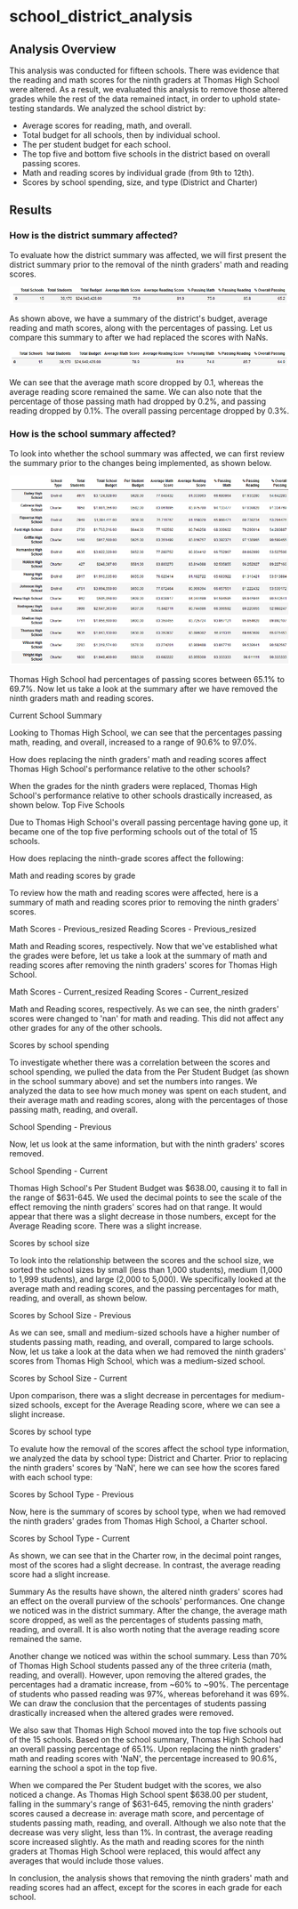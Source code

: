 # school_district_analysis

## Analysis Overview

This analysis was conducted for fifteen schools. There was evidence that the reading and math scores for the ninth graders at Thomas High School were altered. As a result, we evaluated this analysis to remove those altered grades while the rest of the data remained intact, in order to uphold state-testing standards. We analyzed the school district by:

- Average scores for reading, math, and overall.
- Total budget for all schools, then by individual school.
- The per student budget for each school.
- The top five and bottom five schools in the district based on overall passing scores.
- Math and reading scores by individual grade (from 9th to 12th).
- Scores by school spending, size, and type (District and Charter)

## Results 

### How is the district summary affected?

To evaluate how the district summary was affected, we will first present the district summary prior to the removal of the ninth graders' math and reading scores.

![img1](https://github.com/bikachuuuuuu/school_district_analysis/blob/main/resources/img1.png?raw=true)

As shown above, we have a summary of the district's budget, average reading and math scores, along with the percentages of passing. Let us compare this summary to after we had replaced the scores with NaNs.

![img2](https://github.com/bikachuuuuuu/school_district_analysis/blob/main/resources/img2.png?raw=true)


We can see that the average math score dropped by 0.1, whereas the average reading score remained the same. We can also note that the percentage of those passing math had dropped by 0.2%, and passing reading dropped by 0.1%. The overall passing percentage dropped by 0.3%.

### How is the school summary affected?

To look into whether the school summary was affected, we can first review the summary prior to the changes being implemented, as shown below. 

![img3](https://github.com/bikachuuuuuu/school_district_analysis/blob/main/resources/img3.png?raw=true)


Thomas High School had percentages of passing scores between 65.1% to 69.7%. Now let us take a look at the summary after we have removed the ninth graders math and reading scores.

Current School Summary

Looking to Thomas High School, we can see that the percentages passing math, reading, and overall, increased to a range of 90.6% to 97.0%.

How does replacing the ninth graders' math and reading scores affect Thomas High School's performance relative to the other schools?

When the grades for the ninth graders were replaced, Thomas High School's performance relative to other schools drastically increased, as shown below. Top Five Schools

Due to Thomas High School's overall passing percentage having gone up, it became one of the top five performing schools out of the total of 15 schools.

How does replacing the ninth-grade scores affect the following:

Math and reading scores by grade

To review how the math and reading scores were affected, here is a summary of math and reading scores prior to removing the ninth graders' scores.

Math Scores - Previous_resized Reading Scores - Previous_resized

Math and Reading scores, respectively.
Now that we've established what the grades were before, let us take a look at the summary of math and reading scores after removing the ninth graders' scores for Thomas High School.

Math Scores - Current_resized Reading Scores - Current_resized

Math and Reading scores, respectively.
As we can see, the ninth graders' scores were changed to 'nan' for math and reading. This did not affect any other grades for any of the other schools.

Scores by school spending

To investigate whether there was a correlation between the scores and school spending, we pulled the data from the Per Student Budget (as shown in the school summary above) and set the numbers into ranges. We analyzed the data to see how much money was spent on each student, and their average math and reading scores, along with the percentages of those passing math, reading, and overall.

School Spending - Previous

Now, let us look at the same information, but with the ninth graders' scores removed.

School Spending - Current

Thomas High School's Per Student Budget was $638.00, causing it to fall in the range of $631-645. We used the decimal points to see the scale of the effect removing the ninth graders' scores had on that range. It would appear that there was a slight decrease in those numbers, except for the Average Reading score. There was a slight increase.

Scores by school size

To look into the relationship between the scores and the school size, we sorted the school sizes by small (less than 1,000 students), medium (1,000 to 1,999 students), and large (2,000 to 5,000). We specifically looked at the average math and reading scores, and the passing percentages for math, reading, and overall, as shown below.

Scores by School Size - Previous

As we can see, small and medium-sized schools have a higher number of students passing math, reading, and overall, compared to large schools. Now, let us take a look at the data when we had removed the ninth graders' scores from Thomas High School, which was a medium-sized school.

Scores by School Size - Current

Upon comparison, there was a slight decrease in percentages for medium-sized schools, except for the Average Reading score, where we can see a slight increase.

Scores by school type

To evalute how the removal of the scores affect the school type information, we analyzed the data by school type: District and Charter. Prior to replacing the ninth graders' scores by 'NaN', here we can see how the scores fared with each school type:

Scores by School Type - Previous

Now, here is the summary of scores by school type, when we had removed the ninth graders' grades from Thomas High School, a Charter school.

Scores by School Type - Current

As shown, we can see that in the Charter row, in the decimal point ranges, most of the scores had a slight decrease. In contrast, the average reading score had a slight increase.

Summary
As the results have shown, the altered ninth graders' scores had an effect on the overall purview of the schools' performances. One change we noticed was in the district summary. After the change, the average math score dropped, as well as the percentages of students passing math, reading, and overall. It is also worth noting that the average reading score remained the same.

Another change we noticed was within the school summary. Less than 70% of Thomas High School students passed any of the three criteria (math, reading, and overall). However, upon removing the altered grades, the percentages had a dramatic increase, from ~60% to ~90%. The percentage of students who passed reading was 97%, whereas beforehand it was 69%. We can draw the conclusion that the percentages of students passing drastically increased when the altered grades were removed.

We also saw that Thomas High School moved into the top five schools out of the 15 schools. Based on the school summary, Thomas High School had an overall passing percentage of 65.1%. Upon replacing the ninth graders' math and reading scores with 'NaN', the percentage increased to 90.6%, earning the school a spot in the top five.

When we compared the Per Student budget with the scores, we also noticed a change. As Thomas High School spent $638.00 per student, falling in the summary's range of $631-645, removing the ninth graders' scores caused a decrease in: average math score, and percentage of students passing math, reading, and overall. Although we also note that the decrease was very slight, less than 1%. In contrast, the average reading score increased slightly. As the math and reading scores for the ninth graders at Thomas High School were replaced, this would affect any averages that would include those values.

In conclusion, the analysis shows that removing the ninth graders' math and reading scores had an affect, except for the scores in each grade for each school.
